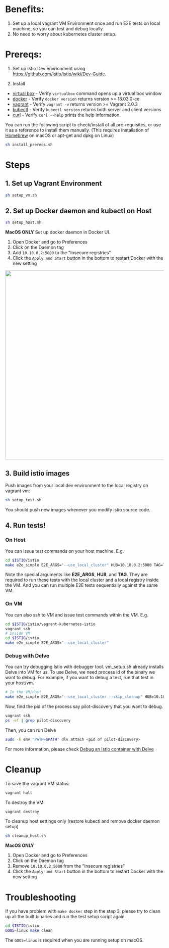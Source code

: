 # Benefits:
1. Set up a local vagrant VM Environment once and run E2E tests on local machine, so you can test and debug locally.
1. No need to worry about kubernetes cluster setup.

# Prereqs:
1. Set up Istio Dev envrionment using https://github.com/istio/istio/wiki/Dev-Guide.

1. Install
  * [virtual box](https://www.virtualbox.org/wiki/Downloads) - Verify `virtualbox` command opens up a virtual box window
  * [docker](https://docs.docker.com/) - Verify `docker version` returns version >= 18.03.0-ce
  * [vagrant](https://www.vagrantup.com/downloads.html) - Verify `vagrant -v` returns version >= Vagrant 2.0.3
  * [kubectl](https://kubernetes.io/docs/tasks/tools/install-kubectl) - Verify `kubectl version` returns both server and client versions
  * [curl](https://curl.haxx.se/) - Verify `curl --help` prints the help information.

You can run the following script to check/install of all pre-requisites, or use it as a reference to install them manually.
(This requires installation of [Homebrew](https://brew.sh) on macOS or apt-get and dpkg on Linux)

```bash
sh install_prereqs.sh
```

# Steps
## 1. Set up Vagrant Environment
```bash
sh setup_vm.sh
```

## 2. Set up Docker daemon and kubectl on Host
```bash
sh setup_host.sh
```
**MacOS ONLY** Set up docker daemon in Docker UI.
1. Open Docker and go to Preferences
1. Click on the Daemon tag
1. Add `10.10.0.2:5000` to the "Insecure registries"
1. Click the `Apply and Start` button in the bottom to restart Docker with the new setting
<img src="macos_docker_daemon.png" width="600"/>


## 3. Build istio images
Push images from your local dev environment to the local registry on vagrant vm:
```bash
sh setup_test.sh
```
You should push new images whenever you modify istio source code.

## 4. Run tests!
### On Host
You can issue test commands on your host machine.
E.g.
```bash
cd $ISTIO/istio
make e2e_simple E2E_ARGS="--use_local_cluster" HUB=10.10.0.2:5000 TAG=latest
```
Note the special arguments like **E2E_ARGS**, **HUB**, and **TAG**. They are required to run these tests with the local cluster and a local registry inside the VM. And you can run multiple E2E tests sequentially against the same VM.

### On VM
You can also ssh to VM and issue test commands within the VM.
E.g.
```bash
cd $ISTIO/istio/vagrant-kubernetes-istio
vagrant ssh
# Inside VM
cd $ISTIO/istio
make e2e_simple E2E_ARGS="--use_local_cluster"
```

### Debug with Delve
You can try debugging Istio with debugger tool. vm_setup.sh already installs Delve into VM for us. To use Delve, we need process id of the binary we want to debug.
For example, if you want to debug a test, run that test in your host/vm.
```bash
# In the VM/Host
make e2e_simple E2E_ARGS="--use_local_cluster --skip_cleanup" HUB=10.10.0.2:5000 TAG=latest
```
Now, find the pid of the process say pilot-discovery that you want to debug.
```bash
vagrant ssh
ps -ef | grep pilot-discovery
```
Then, you can run Delve
```bash
sudo -E env "PATH=$PATH" dlv attach <pid of pilot-discovery>
```
For more information, please check [Debug an Istio container with Delve](https://github.com/istio/istio/wiki/Dev-Guide#debug-an-istio-container-with-delve)

# Cleanup
To save the vagrant VM status:
```bash
vagrant halt
```

To destroy the VM:
```bash
vagrant destroy
``` 

To cleanup host settings only (restore kubectl and remove docker daemon setup)
```bash
sh cleanup_host.sh
```
**MacOS ONLY** 
1. Open Docker and go to Preferences
1. Click on the Daemon tag
1. Remove `10.10.0.2:5000` from the "Insecure registries"
1. Click the `Apply and Start` button in the bottom to restart Docker with the new setting

# Troubleshooting
If you have problem with `make docker` step in the step 3, please try to clean up all the built binaries and run the test setup script again.
```sh
cd $ISTIO/istio
GOOS=linux make clean
```
The `GOOS=linux` is required when you are running setup on macOS.